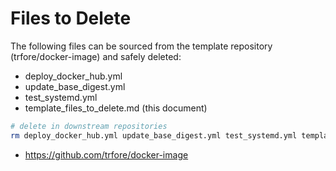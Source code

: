 # Files to Delete

The following files can be sourced from the template repository (trfore/docker-image) and safely deleted:

- deploy_docker_hub.yml
- update_base_digest.yml
- test_systemd.yml
- template_files_to_delete.md (this document)

```sh
# delete in downstream repositories
rm deploy_docker_hub.yml update_base_digest.yml test_systemd.yml template_files_to_delete.md
```

- <https://github.com/trfore/docker-image>

